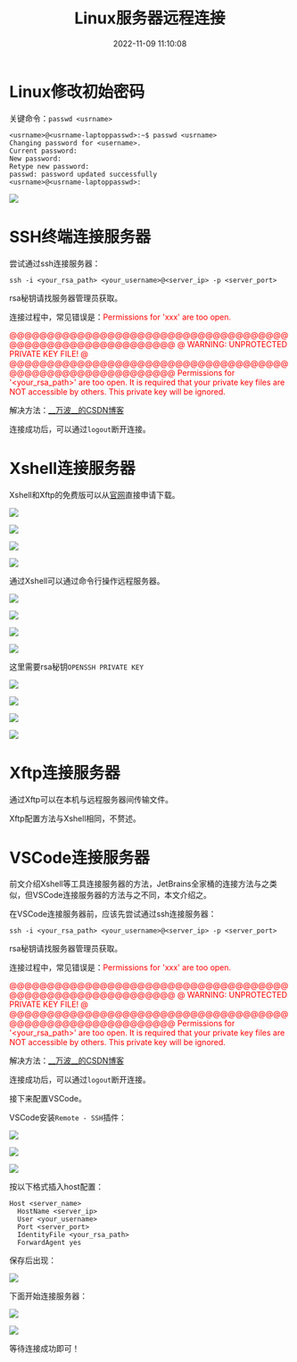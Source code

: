 ﻿---
title: Linux服务器远程连接
date: 2022-11-09 11:10:08
summary: 本文介绍各种工具连接远程Linux服务器的方法。
tags:
- Linux
- 操作系统
categories:
- 开发技术
---

# Linux修改初始密码

关键命令：`passwd <usrname>`

```shell
<usrname>@<usrname-laptoppasswd>:~$ passwd <usrname>
Changing password for <username>.
Current password:
New password:
Retype new password:
passwd: password updated successfully
<usrname>@<usrname-laptoppasswd>:
```

![](../../../images/软件开发/Linux/Linux服务器远程连接/1.png)

# SSH终端连接服务器

尝试通过ssh连接服务器：
```shell
ssh -i <your_rsa_path> <your_username>@<server_ip> -p <server_port>
```

rsa秘钥请找服务器管理员获取。

连接过程中，常见错误是：<font color="red">Permissions for 'xxx' are too open.</font>

<font color="red">@@@@@@@@@@@@@@@@@@@@@@@@@@@@@@@@@@@@@@@@@@@@@@@@@@@@@@@@@@@</font>
<font color="red">@         WARNING: UNPROTECTED PRIVATE KEY FILE!          @</font>
<font color="red">@@@@@@@@@@@@@@@@@@@@@@@@@@@@@@@@@@@@@@@@@@@@@@@@@@@@@@@@@@@</font>
<font color="red">Permissions for '\<your\_rsa\_path\>' are too open.</font>
<font color="red">It is required that your private key files are NOT accessible by others.</font>
<font color="red">This private key will be ignored.</font>

解决方法：[\_\_万波\_\_的CSDN博客](https://blog.csdn.net/u010571709/article/details/121990664)

连接成功后，可以通过`logout`断开连接。

# Xshell连接服务器

Xshell和Xftp的免费版可以从[官网](https://www.xshell.com/zh/free-for-home-school/)直接申请下载。

![](../../../images/软件开发/Linux/Linux服务器远程连接/2.png)

![](../../../images/软件开发/Linux/Linux服务器远程连接/3.png)

![](../../../images/软件开发/Linux/Linux服务器远程连接/4.png)

![](../../../images/软件开发/Linux/Linux服务器远程连接/5.png)

通过Xshell可以通过命令行操作远程服务器。

![](../../../images/软件开发/Linux/Linux服务器远程连接/6.png)

![](../../../images/软件开发/Linux/Linux服务器远程连接/7.png)

![](../../../images/软件开发/Linux/Linux服务器远程连接/8.png)

![](../../../images/软件开发/Linux/Linux服务器远程连接/9.png)

这里需要rsa秘钥`OPENSSH PRIVATE KEY`

![](../../../images/软件开发/Linux/Linux服务器远程连接/10.png)

![](../../../images/软件开发/Linux/Linux服务器远程连接/11.png)

![](../../../images/软件开发/Linux/Linux服务器远程连接/12.png)

![](../../../images/软件开发/Linux/Linux服务器远程连接/13.png)

# Xftp连接服务器

通过Xftp可以在本机与远程服务器间传输文件。

Xftp配置方法与Xshell相同，不赘述。


# VSCode连接服务器

前文介绍Xshell等工具连接服务器的方法，JetBrains全家桶的连接方法与之类似，但VSCode连接服务器的方法与之不同，本文介绍之。

在VSCode连接服务器前，应该先尝试通过ssh连接服务器：
```shell
ssh -i <your_rsa_path> <your_username>@<server_ip> -p <server_port>
```

rsa秘钥请找服务器管理员获取。

连接过程中，常见错误是：<font color="red">Permissions for 'xxx' are too open.</font>

<font color="red">@@@@@@@@@@@@@@@@@@@@@@@@@@@@@@@@@@@@@@@@@@@@@@@@@@@@@@@@@@@</font>
<font color="red">@         WARNING: UNPROTECTED PRIVATE KEY FILE!          @</font>
<font color="red">@@@@@@@@@@@@@@@@@@@@@@@@@@@@@@@@@@@@@@@@@@@@@@@@@@@@@@@@@@@</font>
<font color="red">Permissions for '\<your\_rsa\_path\>' are too open.</font>
<font color="red">It is required that your private key files are NOT accessible by others.</font>
<font color="red">This private key will be ignored.</font>

解决方法：[\_\_万波\_\_的CSDN博客](https://blog.csdn.net/u010571709/article/details/121990664)

连接成功后，可以通过`logout`断开连接。

接下来配置VSCode。

VSCode安装`Remote - SSH`插件：

![](../../../images/软件开发/Linux/Linux服务器远程连接/14.png)

![](../../../images/软件开发/Linux/Linux服务器远程连接/15.png)

![](../../../images/软件开发/Linux/Linux服务器远程连接/16.png)

按以下格式插入host配置：

```text
Host <server_name>
  HostName <server_ip>
  User <your_username>
  Port <server_port>
  IdentityFile <your_rsa_path>
  ForwardAgent yes
```

保存后出现：

![](../../../images/软件开发/Linux/Linux服务器远程连接/17.png)

下面开始连接服务器：

![](../../../images/软件开发/Linux/Linux服务器远程连接/18.png)

![](../../../images/软件开发/Linux/Linux服务器远程连接/19.png)

等待连接成功即可！
